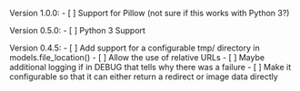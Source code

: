 Version 1.0.0:
	- [ ] Support for Pillow (not sure if this works with Python 3?)

Version 0.5.0:
	- [ ] Python 3 Support

Version 0.4.5:
	- [ ] Add support for a configurable tmp/ directory in models.file_location()
	- [ ] Allow the use of relative URLs
	- [ ] Maybe additional logging if in DEBUG that tells why there was a failure
	- [ ] Make it configurable so that it can either return a redirect or image data directly
